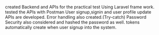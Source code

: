 created Backend and APIs for the practical test Using Laravel frame work.
tested the APIs with Postman 
User signup,signin and user profile update APIs are developed.
Error handling also created.(Try-catch)
Password Security also considered and hashed the password as well.
tokens automatically create when user signup into the system.
